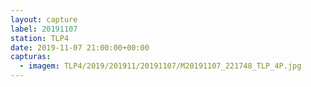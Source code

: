 ```yaml
---
layout: capture
label: 20191107
station: TLP4
date: 2019-11-07 21:00:00+00:00
capturas:
  - imagem: TLP4/2019/201911/20191107/M20191107_221748_TLP_4P.jpg
---
```


